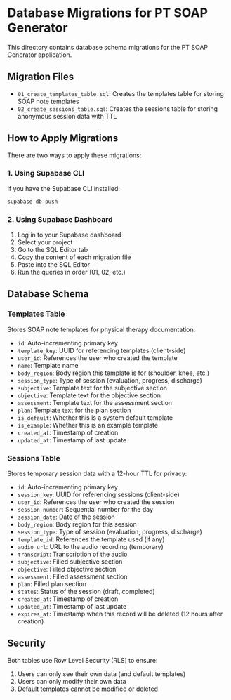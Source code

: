 # Database Migrations for PT SOAP Generator

This directory contains database schema migrations for the PT SOAP Generator application.

## Migration Files

- `01_create_templates_table.sql`: Creates the templates table for storing SOAP note templates
- `02_create_sessions_table.sql`: Creates the sessions table for storing anonymous session data with TTL

## How to Apply Migrations

There are two ways to apply these migrations:

### 1. Using Supabase CLI

If you have the Supabase CLI installed:

```bash
supabase db push
```

### 2. Using Supabase Dashboard

1. Log in to your Supabase dashboard
2. Select your project
3. Go to the SQL Editor tab
4. Copy the content of each migration file
5. Paste into the SQL Editor
6. Run the queries in order (01, 02, etc.)

## Database Schema

### Templates Table

Stores SOAP note templates for physical therapy documentation:

- `id`: Auto-incrementing primary key
- `template_key`: UUID for referencing templates (client-side)
- `user_id`: References the user who created the template
- `name`: Template name
- `body_region`: Body region this template is for (shoulder, knee, etc.)
- `session_type`: Type of session (evaluation, progress, discharge)
- `subjective`: Template text for the subjective section
- `objective`: Template text for the objective section
- `assessment`: Template text for the assessment section
- `plan`: Template text for the plan section
- `is_default`: Whether this is a system default template
- `is_example`: Whether this is an example template
- `created_at`: Timestamp of creation
- `updated_at`: Timestamp of last update

### Sessions Table

Stores temporary session data with a 12-hour TTL for privacy:

- `id`: Auto-incrementing primary key
- `session_key`: UUID for referencing sessions (client-side)
- `user_id`: References the user who created the session
- `session_number`: Sequential number for the day
- `session_date`: Date of the session
- `body_region`: Body region for this session
- `session_type`: Type of session (evaluation, progress, discharge)
- `template_id`: References the template used (if any)
- `audio_url`: URL to the audio recording (temporary)
- `transcript`: Transcription of the audio
- `subjective`: Filled subjective section
- `objective`: Filled objective section
- `assessment`: Filled assessment section
- `plan`: Filled plan section
- `status`: Status of the session (draft, completed)
- `created_at`: Timestamp of creation
- `updated_at`: Timestamp of last update
- `expires_at`: Timestamp when this record will be deleted (12 hours after creation)

## Security

Both tables use Row Level Security (RLS) to ensure:

1. Users can only see their own data (and default templates)
2. Users can only modify their own data
3. Default templates cannot be modified or deleted
